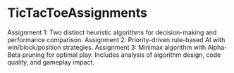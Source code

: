 # TicTacToeAssignments
Assignment 1: Two distinct heuristic algorithms for decision-making and performance comparison.  Assignment 2: Priority-driven rule-based AI with win/block/position strategies.  Assignment 3: Minimax algorithm with Alpha-Beta pruning for optimal play. Includes analysis of algorithm design, code quality, and gameplay impact.
